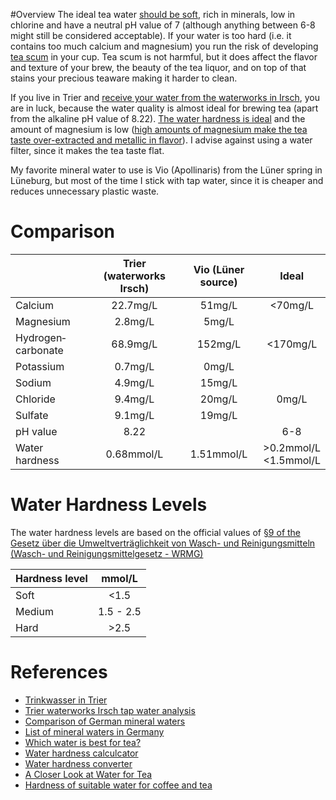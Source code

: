 #Overview
The ideal tea water [should be soft](#water-hardness-levels), rich in minerals, low in chlorine and have a neutral pH value of 7 (although anything between 6-8 might still be considered acceptable).
If your water is too hard (i.e. it contains too much calcium and magnesium) you run the risk of developing [tea scum](https://blog.englishteastore.com/2014/03/31/what-is-tea-scum/) in your cup. Tea scum is not harmful, but it does affect the flavor and texture of your brew, the beauty of the tea liquor, and on top of that stains your precious teaware making it harder to clean.

If you live in Trier and [receive your water from the waterworks in Irsch](https://www.swt.de/swt/Integrale?SID=3ED4DDC9771B8662109A671AF46ACF3B&MODULE=Frontend.Media&ACTION=ViewMediaObject&Media.PK=3024&Media.Object.ObjectType=full), you are in luck, because the water quality is almost ideal for brewing tea (apart from the alkaline pH value of 8.22). [The water hardness is ideal](https://www.freshcup.com/water-for-tea/) and the amount of magnesium is low ([high amounts of magnesium make the tea taste over-extracted and metallic in flavor](https://www.freshcup.com/water-for-tea/)). I advise against using a water filter, since it makes the tea taste flat.

My favorite mineral water to use is Vio (Apollinaris) from the Lüner spring in Lüneburg, but most of the time I stick with tap water, since it is cheaper and reduces unnecessary plastic waste.

# Comparison
|                     	| Trier (waterworks Irsch) 	| Vio (Lüner source) 	|           Ideal          	|
|---------------------	|:------------------------:	|:------------------:	|:------------------------:	|
| Calcium             	|         22.7mg/L         	|       51mg/L       	|          <70mg/L         	|
| Magnesium           	|          2.8mg/L         	|        5mg/L       	|                          	|
| Hydrogen­ carbonate 	|         68.9mg/L         	|       152mg/L      	|         <170mg/L         	|
| Potassium           	|          0.7mg/L         	|        0mg/L       	|                          	|
| Sodium              	|          4.9mg/L         	|       15mg/L       	|                          	|
| Chloride            	|          9.4mg/L         	|       20mg/L       	|           0mg/L          	|
| Sulfate             	|          9.1mg/L         	|       19mg/L       	|                          	|
| pH value            	|           8.22           	|                    	|            6-8           	|
| Water hardness      	|        0.68mmol/L        	|     1.51mmol/L     	| >0.2mmol/L<br><1.5mmol/L 	|

# Water Hardness Levels
The water hardness levels are based on the official values of [§9 of the Gesetz über die Umweltverträglichkeit von Wasch- und Reinigungsmitteln (Wasch- und Reinigungsmittelgesetz - WRMG)
](https://www.gesetze-im-internet.de/wrmg/__9.html)


| Hardness level 	|   mmol/L  	|
|----------------	|:---------:	|
| Soft           	|    <1.5   	|
| Medium         	| 1.5 - 2.5 	|
| Hard           	|    >2.5   	|

# References
* [Trinkwasser in Trier](https://www.swt.de/trinkwasser)
* [Trier waterworks Irsch tap water analysis](ttps://www.swt.de/swt/Integrale?MODULE=Frontend.Media&ACTION=ViewMediaObject&Media.PK=7754&Media.Object.ObjectType=full)
* [Comparison of German mineral waters](https://www.gerolsteiner.de/de/mineralwasser-vergleich)
* [List of mineral waters in Germany](https://www.mineralienrechner.de/alle-marken-im-ueberblick/)
* [Which water is best for tea?](https://www.nannuoshan.org/blogs/blog/bestes-wasser-fur-tee-wasservergleich)
* [Water hardness calculcator](https://www.fischlexikon.eu/aquaristik/aquarien-chemie/wasserhaerte-berechnen.php)
* [Water hardness converter](https://www.fischlexikon.eu/aquaristik/aquarien-chemie/wasserhaerte-berechnen.php)
* [A Closer Look at Water for Tea](https://www.freshcup.com/water-for-tea/)
* [Hardness of suitable water for coffee and tea](https://judo.eu/en/water-hardness-for-preparation-of-coffee-and-tea/)
